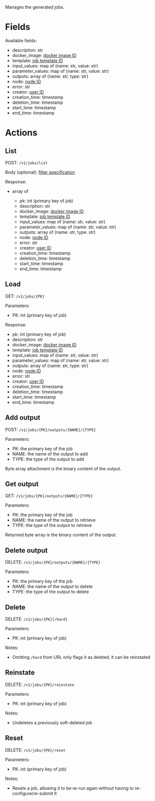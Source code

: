 Manages the generated jobs.

# Fields

Available fields:

  * description: str
  * docker_image: [docker image ID](docker_images.md)
  * template: [job template ID](job_templates.md)
  * input_values: map of (name: str, value: str)
  * parameter_values: map of (name: str, value: str)
  * outputs: array of (name: str, type: str)
  * node: [node ID](nodes.md)
  * error: str
  * creator: [user ID](users.md)
  * creation_time: timestamp
  * deletion_time: timestamp
  * start_time: timestamp
  * end_time: timestamp

# Actions

## List

POST: `/v1/jobs/list`

Body (optional): [filter specification](filtering.md)
  
Response:

  * array of

    * pk: int (primary key of job)
    * description: str
    * docker_image: [docker image ID](docker_images.md)
    * template: [job template ID](job_templates.md)
    * input_values: map of (name: str, value: str)
    * parameter_values: map of (name: str, value: str)
    * outputs: array of (name: str, type: str)
    * node: [node ID](nodes.md)
    * error: str
    * creator: [user ID](users.md)
    * creation_time: timestamp
    * deletion_time: timestamp
    * start_time: timestamp
    * end_time: timestamp


## Load

GET: `/v1/jobs/{PK}`

Parameters:

  * PK: int (primary key of job)
  
Response:

  * pk: int (primary key of job)
  * description: str
  * docker_image: [docker image ID](docker_images.md)
  * template: [job template ID](job_templates.md)
  * input_values: map of (name: str, value: str)
  * parameter_values: map of (name: str, value: str)
  * outputs: array of (name: str, type: str)
  * node: [node ID](nodes.md)
  * error: str
  * creator: [user ID](users.md)
  * creation_time: timestamp
  * deletion_time: timestamp
  * start_time: timestamp
  * end_time: timestamp

## Add output

POST: `/v1/jobs/{PK}/outputs/{NAME}/{TYPE}`

Parameters: 

  * PK: the primary key of the job
  * NAME: the name of the output to add
  * TYPE: the type of the output to add

Byte array attachment is the binary content of the output. 

## Get output

GET: `/v1/jobs/{PK}/outputs/{NAME}/{TYPE}`

Parameters: 

  * PK: the primary key of the job
  * NAME: the name of the output to retrieve
  * TYPE: the type of the output to retrieve

Returned byte array is the binary content of the output. 

## Delete output

DELETE: `/v1/jobs/{PK}/outputs/{NAME}/{TYPE}`

Parameters: 

  * PK: the primary key of the job
  * NAME: the name of the output to delete
  * TYPE: the type of the output to delete

## Delete

DELETE: `/v1/jobs/{PK}[/hard]`

Parameters:

  * PK: int (primary key of job)

Notes:

  * Omitting `/hard` from URL only flags it as deleted, it can be reinstated

## Reinstate

DELETE: `/v1/jobs/{PK}/reinstate`

Parameters:

  * PK: int (primary key of job)

Notes:

  * Undeletes a previously soft-deleted job

## Reset

DELETE: `/v1/jobs/{PK}/reset`

Parameters:

  * PK: int (primary key of job)

Notes:

  * Resets a job, allowing it to be re-run again without having to re-configure/re-submit it
